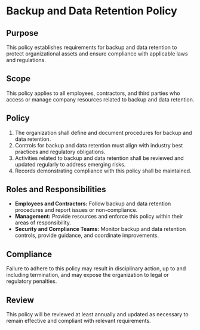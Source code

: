 # Backup and Data Retention Policy

## Purpose
This policy establishes requirements for backup and data retention to protect organizational assets and ensure compliance with applicable laws and regulations.

## Scope
This policy applies to all employees, contractors, and third parties who access or manage company resources related to backup and data retention.

## Policy
1. The organization shall define and document procedures for backup and data retention.
2. Controls for backup and data retention must align with industry best practices and regulatory obligations.
3. Activities related to backup and data retention shall be reviewed and updated regularly to address emerging risks.
4. Records demonstrating compliance with this policy shall be maintained.

## Roles and Responsibilities
- **Employees and Contractors:** Follow backup and data retention procedures and report issues or non-compliance.
- **Management:** Provide resources and enforce this policy within their areas of responsibility.
- **Security and Compliance Teams:** Monitor backup and data retention controls, provide guidance, and coordinate improvements.

## Compliance
Failure to adhere to this policy may result in disciplinary action, up to and including termination, and may expose the organization to legal or regulatory penalties.

## Review
This policy will be reviewed at least annually and updated as necessary to remain effective and compliant with relevant requirements.

